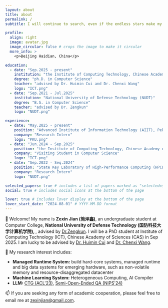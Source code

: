 ```yaml
---
layout: about
title: about
permalink: /
subtitle: I will continue to search, even if the endless stars make my search hopeless, even if I am alone.

profile:
  align: right
  image: avatar.jpg
  image_circular: false # crops the image to make it circular
  more_info: >
    <p>Beijing Haidian, China</p>

education:
  - date: "Sep.2025 - present"
    institution: "the Institute of Computing Technology, Chinese Academy of Sciences (ICT, CAS) "
    degree: "ph.D. in Computer Science"
    teacher: "advised by Dr. Huimin Cui and Dr. Chenxi Wang"
    logo: "ICT.png"
  - date: "Sep.2021 - Jul.2025"
    institution: "National University of Defense Technology (NUDT)"
    degree: "B.S. in Computer Science"
    teacher: "advised by Dr. Zengkun"
    logo: "NUDT.png"

experience:
  - date: "May.2025 - present"
    position: "Advanced Institute of Information Technology (AIIT), Peking University"
    company: "Research Intern"
    logo: "PKU.png"
  - date: "Jun.2024 - Sep.2025"
    position: "the Institute of Computing Technology, Chinese Academy of Sciences (ICT, CAS) "
    company: "Visiting Student in Computer Science"
    logo: "ICT.png"
  - date: "Sep.2022 - Seq.2024"
    position: "State Key Laboratory of High-Performance Computing (HPCL), NUDT"
    company: "Research Intern"
    logo: "NUDT.png"

selected_papers: true # includes a list of papers marked as "selected={true}"
social: true # includes social icons at the bottom of the page

lover: true # includes lover display at the bottom of the page
lover_start_date: "2024-08-01" # YYYY-MM-DD format
---
```


👋 Welcome! My name is <b>Zexin Jian (简泽鑫)</b>, an undergraduate student at Computer College, <b>National University of Defense Technology (国防科技大学计算机学院), </b>, advised by <a href="">Dr.Zengkun</a>. I will be a PhD student at Institute of Computing Technology (ICT), Chinese Academy of Sciences (CAS) in Sep 2025. I am lucky to be advised by <a href="https://cuihuimin.github.io/">Dr. Huimin Cui</a> and <a href="https://wangchenxi7.github.io/home/">Dr. Chenxi Wang</a>. 

🤔 My research interest includes:
- <b>Managed Runtime System:</b> build hard-core systems, managed runtime and big data systems for emerging hardware, such as non-volatile memory and resource-disaggregated datacenter
- <b>Machine Learning System:</b> Heterogeneous Computing, AI Compiler
- <b>LLM:</b> <a href="https://aclanthology.org/2023.findings-acl.530/">CTG (ACL'23)</a>, <a href="https://dl.acm.org/doi/10.5555/3737916.3740736">Semi-Open-Ended QA (NIPS'24)</a>

📫 If you are seeking any form of academic cooperation, please feel free to email me at <a href="">zexinjian@gmail.com</a>.
